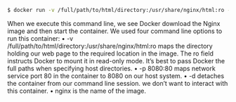 ```sh
$ docker run -v /full/path/to/html/directory:/usr/share/nginx/html:ro -p 8080:80 -d nginx:alpine
```

When we execute this command line, we see Docker download the Nginx image and then start the container.
We used four command line options to run this container:
	•	-v /full/path/to/html/directory:/usr/share/nginx/html:ro maps the directory holding our web page to the required location in the image. The ro field instructs Docker to mount it in read-only mode. It’s best to pass Docker the full paths when specifying host directories.
	•	-p 8080:80 maps network service port 80 in the container to 8080 on our host system.
	•	-d detaches the container from our command line session. we don’t want to interact with this container.
	•	nginx is the name of the image.
